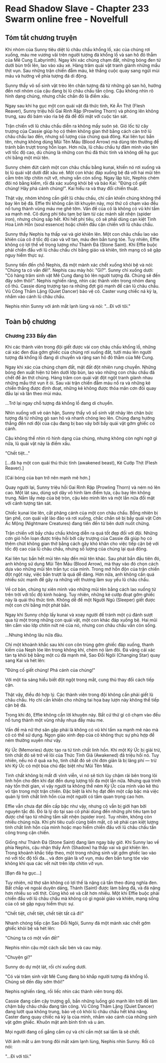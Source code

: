 # Read Shadow Slave - Chapter 233 Swarm online free - Novelfull

## Tóm tắt chương truyện

Khi nhóm của Sunny tiêu diệt lũ châu chấu khổng lồ, xác của chúng rơi xuống, máu me vương vãi trên người tượng đá khổng lồ và san hô đỏ thẫm của Mê Cung (Labyrinth). Ngay khi xác chúng chạm đất, những bóng đen từ dưới bùn trồi lên, lao vào xâu xé. Hàng trăm quái vật tranh giành những mẩu thịt vụn. Sau những trận chiến đẫm máu, kẻ thắng cuộc quay sang ngửi mùi máu và hướng về phía tượng đá di động.

Sunny thấy vô số sinh vật trèo lên chân tượng đá từ những gò san hô, hướng đến nơi nhóm của cậu đang bị lũ châu chấu tấn công. Cậu không nhìn rõ hình dạng chúng, nhưng chắc chắn đó là điềm xấu.

Ngay sau khi hạ gục một con quái vật đã thức tỉnh, Kẻ Ăn Thịt (Flesh Reaver), Sunny triệu hồi Gai Rình Rập (Prowling Thorn) và phóng lên không trung, sau đó bám vào rìa bệ đá để đối mặt với cuộc tàn sát.

Trận chiến với lũ châu chấu diễn ra không mấy suôn sẻ. Gió lốc từ cây trượng của Cassie giúp họ có thêm không gian thở bằng cách cản trở lũ châu chấu lao đến, nhưng số lượng của chúng quá đông. Kai liên tục bắn tên, nhưng không dùng Mũi Tên Máu (Blood Arrow) mà dùng tên thường để tránh bắn trượt trong hỗn loạn. Hơn nữa, lũ châu chấu tự đâm mình vào tên với tốc độ cao, dù chúng là những con thú đã thức tỉnh và không dễ hạ gục chỉ bằng một mũi tên.

Sunny chém đứt cánh một con châu chấu bằng kunai, khiến nó rơi xuống và bị lũ quái vật dưới đất xâu xé. Một con khác đáp xuống bệ đá với hai mũi tên cắm trên lớp chitin nứt vỡ, nhưng vẫn còn sống. Ngay lập tức, Nephis chém đôi nó bằng kiếm, rồi đá xác xuống khỏi bệ và bảo Kai: "Đừng cố giết chúng! Hãy phá cánh chúng!". Kai hiểu ra và thay đổi chiến thuật.

Thật vậy, nhóm không cần giết lũ châu chấu, chỉ cần khiến chúng không thể bay lên bệ đá. Effie thì không cần lời khuyên này, mọi thứ cô chạm vào đều nổ tung thành vũng máu me ghê tởm. Vấn đề của cô là không có vũ khí tầm xa mạnh mẽ. Cô dùng phi tiêu tạm bợ làm từ các mảnh sắt nhện (spider iron), nhưng chúng sắp hết. Khi hết phi tiêu, cô sẽ phải dùng cạn kiệt Tinh Hoa Linh Hồn (soul essence) hoặc chiến đấu cận chiến với lũ châu chấu.

Sunny thấy Nephis hạ thấp vai và giơ khiên lên. Một con châu chấu lao vào khiên của cô ở tốc độ cao và vỡ tan, máu đen bắn tung tóe. Tuy nhiên, Effie không có lợi thế về trọng lượng như Thánh Đá (Stone Saint). Khi Effie buộc phải chiến đấu với lũ châu chấu chỉ bằng giáo và khiên, tính mạng cô sẽ gặp nguy hiểm thực sự.

Sunny tiến đến chỗ Nephis, đá một mảnh xác chết xuống khỏi bệ và nói: "Chúng ta có vấn đề!". Nephis cau mày hỏi: "Gì?". Sunny chỉ xuống dưới: "Có hàng trăm sinh vật Mê Cung đang bò lên người tượng đá. Chúng sẽ đến đây sớm thôi!". Nephis nghiến răng, nhìn các thành viên trong nhóm đang cố thủ. Cassie dùng trượng tạo ra những đợt gió mạnh để cản lũ châu chấu. Vũ Công Thầm Lặng (Quiet Dancer) bảo vệ cô. Caster vung chiếc ná kỳ lạ, nhắm vào cánh lũ châu chấu.

Nephis nhìn Sunny với ánh mắt lạnh lùng và nói: "...Đi với tôi."

## Toàn bộ chương

### Chương 233 Bầy đàn

Khi các thành viên trong đội giết được vài con châu chấu khổng lồ, những cái xác đen đúa gớm ghiếc của chúng rơi xuống đất, tưới máu lên người tượng đá khổng lồ đang di chuyển và rặng san hô đỏ thẫm của Mê Cung.

Ngay khi xác của chúng chạm đất, mặt đất đột nhiên rung chuyển. Những bóng đen xuất hiện từ bên dưới lớp bùn, lao vào những con châu chấu đã chết để ăn thịt chúng. Hàng trăm con quái vật đột ngột tranh giành nhau những mẩu thịt vụn ít ỏi. Sau vài trận chiến đẫm máu nổ ra và những kẻ chiến thắng được định đoạt, những kẻ không được thỏa mãn cơn đói quay đầu lại và lần theo mùi máu.

…Trở lại ngay chỗ tượng đá khổng lồ đang di chuyển.

Nhìn xuống với vẻ oán hận, Sunny thấy vô số sinh vật nhảy lên chân bức tượng đá từ những gò san hô và nhanh chóng leo lên. Chúng đang hướng thẳng đến nơi đội của cậu đang bị bao vây bởi bầy quái vật gớm ghiếc có cánh.

Cậu không thể nhìn rõ hình dạng của chúng, nhưng không còn nghi ngờ gì nữa, lũ quái vật này là điềm xấu.

"Chết tiệt..."

[...đã hạ một con quái thú thức tỉnh (awakened beast), Kẻ Cướp Thịt (Flesh Reaver).]

[Cái bóng của bạn trở nên mạnh mẽ hơn.]

Quay người lại, Sunny triệu hồi Gai Rình Rập (Prowling Thorn) và ném nó lên cao. Một lát sau, dùng sợi dây vô hình làm điểm tựa, cậu bay lên không trung. Nắm lấy mép của bệ tròn, cậu kéo mình lên và một lần nữa đối mặt với cảnh tượng tàn sát.

Chiếc kunai lóe lên, cắt phăng cánh của một con châu chấu. Bỗng nhiên bị tàn phế, con quái vật lảo đảo và rơi xuống, chắc chắn sẽ bị bầy quái vật Cơn Ác Mộng (Nightmare Creatures) đang tiến đến từ bên dưới nuốt chửng.

Trận chiến với bầy châu chấu không diễn ra quá tốt đẹp đối với đội. Những cơn gió hỗn loạn được triệu hồi bởi cây trượng của Cassie đã giúp họ có thêm chút không gian thở bằng cách gây khó khăn cho việc tiếp cận bệ với tốc độ cao của lũ châu chấu, nhưng số lượng của chúng lại quá đông.

Kai liên tục bắn hết mũi tên này đến mũi tên khác. Sau phát bắn đầu tiên đó, anh không sử dụng Mũi Tên Máu (Blood Arrow), mà thay vào đó chọn cách dựa vào những mũi tên trần tục của mình. Trong mớ hỗn độn của trận chiến đột ngột này, việc bắn trượt là quá dễ dàng. Hơn nữa, anh không cần quá nhiều sức mạnh để gây ra những vết thương làm suy yếu lũ châu chấu.

Về cơ bản, chúng tự xiên mình vào những mũi tên bằng cách lao xuống từ trên trời với tốc độ kinh hoàng. Tuy nhiên, những kẻ cướp đoạt gớm ghiếc này là quái thú thức tỉnh. Không dễ để một Người Ngủ (Sleeper) giết được một con chỉ bằng một phát bắn.

Ngay khi Sunny chộp lấy kunai và xoay người để tránh một cú đánh sượt qua từ một trong những con quái vật, một con khác đáp xuống bệ. Hai mũi tên cắm vào lớp chitin nứt nẻ của nó, nhưng con châu chấu vẫn còn sống.

…Nhưng không lâu nữa đâu.

Chỉ một khoảnh khắc sau khi con côn trùng gớm ghiếc đáp xuống, thanh kiếm của Neph lóe lên trong không khí, chém nó làm đôi. Đá văng cái xác tàn tạ khỏi bệ bằng một cú đá mạnh mẽ, Sao Đổi Ngôi (Changing Star) quay sang Kai và hét lên:

"Đừng cố giết chúng! Phá cánh của chúng!"

Với một tia sáng hiểu biết đột ngột trong mắt, cung thủ thay đổi cách tiếp cận.

Thật vậy, điều đó hợp lý. Các thành viên trong đội không cần phải giết lũ châu chấu. Họ chỉ cần khiến cho những tai họa bay lượn này không thể tiếp cận bệ đá.

Trong khi đó, Effie không cần lời khuyên này. Bất cứ thứ gì cô chạm vào đều nổ tung thành một vũng nhầy nhụa đầy máu me.

Vấn đề mà nữ thợ săn gặp phải là không có vũ khí tầm xa mạnh mẽ nào mà cô có thể sử dụng. Ngọn giáo xinh đẹp của cô không thực sự phù hợp để ném thường xuyên như vậy.

Ký Ức (Memories) được tạo ra từ tinh chất linh hồn. Khi một Ký Ức bị giải trừ, tinh chất đó sẽ trở về lõi của Thức Tỉnh Giả (Awakened) đã triệu hồi nó. Tuy nhiên, nếu nó ở quá xa họ, tinh chất đó sẽ chỉ đơn giản là bị lãng phí — trừ khi Ký Ức có một bùa chú đặc biệt như Mũi Tên Máu.

Tinh chất không bị mất đi vĩnh viễn, vì nó sẽ tích lũy chậm rãi bên trong lõi linh hồn cho đến khi đạt đến dung lượng tối đa một lần nữa. Nhưng quá trình này tốn thời gian, vì vậy người ta không thể ném Ký Ức của mình vào kẻ thù vô tận trong một trận chiến. Đặc biệt là khi họ đạt đến một cấp bậc mà việc quản lý tinh chất linh hồn của một người có tầm quan trọng cao hơn.

Effie vẫn chưa đạt đến cấp bậc như vậy, nhưng cô vẫn bị giới hạn bởi nguyên tắc đó. Đó là lý do tại sao cô phải dùng đến những phi tiêu tạm bợ được chế tạo từ những tấm sắt nhện (spider iron). Tuy nhiên, không còn nhiều chúng nữa. Khi phi tiêu cuối cùng biến mất, cô sẽ phải cạn kiệt lượng tinh chất linh hồn của mình hoặc mạo hiểm chiến đấu với lũ châu chấu tấn công trong cận chiến.

Giống như Thánh Đá (Stone Saint) đang làm ngay bây giờ. Khi Sunny lao về phía Nephis, cậu nhận thấy Ảnh (Shadow) hạ thấp vai và giơ khiên lên. Trong khoảnh khắc tiếp theo, một trong những sinh vật gớm ghiếc lao vào nó với tốc độ tối đa… và đơn giản là vỡ vụn, máu đen bắn tung tóe vào không khí qua các vết nứt trên lớp chitin vỡ vụn.

[Bạn đã hạ gục...]

Tuy nhiên, nữ thợ săn không có lợi thế là nặng cả tấn theo đúng nghĩa đen. Bất chấp vẻ ngoài duyên dáng, Thánh (Saint) được làm bằng đá, và đá nặng hơn nhiều so với thịt. Cũng khó xé và cắt hơn nhiều. Một khi Effie buộc phải chiến đấu với lũ châu chấu mà không có gì ngoài giáo và khiên, mạng sống của cô sẽ gặp nguy hiểm thực sự.

"Chết tiệt, chết tiệt, chết tiệt tất cả đi!"

Nhanh chóng tiếp cận Sao Đổi Ngôi, Sunny đá một mảnh xác chết gớm ghiếc khỏi bệ và hét lên:

"Chúng ta có một vấn đề!"

Nephis nhìn cậu một cách sắc bén và cau mày.

"Chuyện gì?"

Sunny do dự một lát, rồi chỉ xuống dưới.

"Có vài trăm sinh vật Mê Cung đang bò khắp người tượng đá khổng lồ. Chúng sẽ đến đây sớm thôi!"

Nephis nghiến răng, rồi liếc nhìn các thành viên trong đội.

Cassie đang cầm cây trượng gỗ, bắn những luồng gió mạnh lên trời để làm chậm bầy châu chấu đang tấn công. Vũ Công Thầm Lặng (Quiet Dancer) đang lướt qua không trung, bảo vệ cô khỏi lũ châu chấu hết khả năng. Caster đang quay chiếc ná kỳ lạ của mình, nhắm vào cánh của những sinh vật gớm ghiếc. Khuôn mặt anh bình tĩnh và u ám.

Mọi người đang cố gắng cầm cự và chỉ cần một sai lầm là sẽ chết.

Với ánh mắt u ám trong đôi mắt xám lạnh lùng, Nephis nhìn Sunny. Rồi cô nói:

"...Đi với tôi."